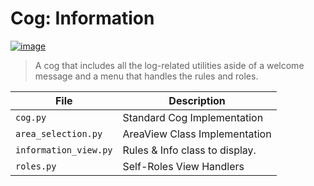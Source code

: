 # Cog: Information

[![image](https://img.shields.io/discord/719343092963999804?color=%237289DA&label=Parallel%20Yonder&logo=discord&logoColor=white)](https://discord.gg/CENcTvnarE)

> A cog that includes all the log-related utilities aside of a welcome message and a menu that handles the rules and roles.

|        File           |           Description           |
|-----------------------|---------------------------------|
| `cog.py`              | Standard Cog Implementation     |
| `area_selection.py`   | AreaView Class Implementation   |
| `information_view.py` | Rules & Info class to display.  |
| `roles.py`            | Self-Roles View Handlers        |
